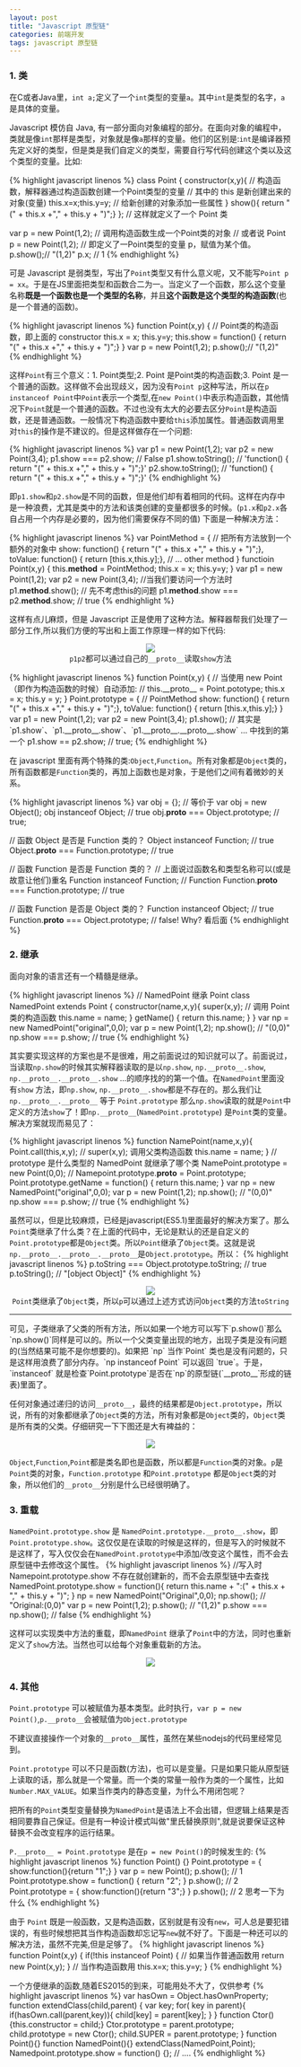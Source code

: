 ```yaml
---
layout: post
title: "Javascript 原型链"
categories: 前端开发
tags: javascript 原型链
---
```


### 1. 类

在C或者Java里，`int a;`定义了一个`int`类型的变量`a`。其中`int`是类型的名字，`a`是具体的变量。

Javascript 模仿自 Java, 有一部分面向对象编程的部分。在面向对象的编程中，类就是像`int`那样是类型，对象就是像`a`那样的变量。他们的区别是:`int`是编译器预先定义好的类型，但是类是我们自定义的类型，需要自行写代码创建这个类以及这个类型的变量。比如:

{% highlight javascript linenos %}
class Point {
    constructor(x,y){ // 构造函数，解释器通过构造函数创建一个Point类型的变量
        // 其中的 this 是新创建出来的对象(变量)
        this.x=x;this.y=y; // 给新创建的对象添加一些属性
    }
    show(){ return "(" + this.x +"," + this.y + ")";}
}; // 这样就定义了一个 Point 类

var p = new Point(1,2); // 调用构造函数生成一个Point类的对象
// 或者说 Point p = new Point(1,2);
// 即定义了一Point类型的变量 p，赋值为某个值。
p.show();// "(1,2)"
p.x; // 1
{% endhighlight %}

可是 Javascript 是弱类型，写出了`Point`类型又有什么意义呢，又不能写`Point p = xx`。于是在JS里面把类型和函数合二为一。当定义了一个函数，那么这个变量名称**既是一个函数也是一个类型的名称**，并且**这个函数是这个类型的构造函数**(也是一个普通的函数)。

{% highlight javascript linenos %}
function Point(x,y) 
{ // Point类的构造函数，即上面的 constructor
    this.x = x; this.y=y;
    this.show = function() { return "(" + this.x +"," + this.y + ")";}
}
var p = new Point(1,2);
p.show();// "(1,2)"
{% endhighlight %}

这样`Point`有三个意义：1. Point类型;2. Point 是Point类的构造函数;3. Point 是一个普通的函数。这样做不会出现歧义，因为没有`Point p`这种写法，所以在`p instanceof Point`中`Point`表示一个类型,在`new Point()`中表示构造函数，其他情况下`Point`就是一个普通的函数。不过也没有太大的必要去区分`Point`是构造函数，还是普通函数。一般情况下构造函数中要给`this`添加属性。普通函数调用里对`this`的操作是不建议的。但是这样做存在一个问题:

{% highlight javascript linenos %}
var p1 = new Point(1,2);
var p2 = new Point(3,4);
p1.show === p2.show; // False
p1.show.toString();
// 'function() { return "(" + this.x +"," + this.y + ")";}'
p2.show.toString();
// 'function() { return "(" + this.x +"," + this.y + ")";}'
{% endhighlight %}

即`p1.show`和`p2.show`是不同的函数，但是他们却有着相同的代码。这样在内存中是一种浪费，尤其是类中的方法和该类创建的变量都很多的时候。(`p1.x`和`p2.x`各自占用一个内存是必要的，因为他们需要保存不同的值) 下面是一种解决方法：

{% highlight javascript linenos %}
var PointMethod = {  // 把所有方法放到一个额外的对象中
   show: function() { return "(" + this.x +"," + this.y + ")";},
   toValue: function() { return [this.x,this.y];},
   // ... other method
}
functioin Point(x,y) {
    this.__method__ = PointMethod;
    this.x = x; this.y=y;
}
var p1 = new Point(1,2);
var p2 = new Point(3,4);
//当我们要访问一个方法时
p1.__method__.show(); // 先不考虑this的问题
p1.__method__.show === p2.__method__.show; // true
{% endhighlight %}

这样有点儿麻烦，但是 Javascript 正是使用了这种方法。解释器帮我们处理了一部分工作,所以我们方便的写出和上面工作原理一样的如下代码:

<p style="text-align:center;text-indent:0">
    <img src="{{ "/image/javascript/prototype-method.png" | prepend:site.baseurl }} "/><br />
    <code>p1</code><code>p2</code>都可以通过自己的<code>__proto__</code>读取<code>show</code>方法
</p>
{% highlight javascript linenos %}
function Point(x,y)
{   // 当使用 new Point（即作为构造函数的时候）自动添加:
    // this.__proto__ = Point.pototype;
    this.x = x; this.y = y;
}
Point.prototype = {  // PointMethod
   show: function() { return "(" + this.x +"," + this.y + ")";},
   toValue: function() { return [this.x,this.y];}
}
var p1 = new Point(1,2);
var p2 = new Point(3,4);
p1.show(); 
// 其实是 `p1.show`、`p1.__proto__.show`、`p1.__proto__.__proto__.show` ... 中找到的第一个
p1.show == p2.show; // true;
{% endhighlight %}

在 javascript 里面有两个特殊的类:`Object`,`Function`。所有对象都是`Object`类的，所有函数都是`Function`类的，再加上函数也是对象，于是他们之间有着微妙的关系。

{% highlight javascript linenos %}
var obj = {}; // 等价于 var obj = new Object();
obj instanceof Object; // true
obj.__proto__ === Object.prototype; // true;

// 函数 Object 是否是 Function 类的？
Object instanceof Function; // true
Object.__proto__ === Function.prototype; // true

// 函数 Function 是否是 Function 类的？
// 上面说过函数名和类型名称可以(或是故意让他们)重名
Function instanceof Function; // Function
Function.__proto__ === Function.prototype; // true

// 函数 Function 是否是 Object 类的？
Function instanceof Object; // true
Function.__proto__ === Object.prototype; // false! Why? 看后面
{% endhighlight %}

### 2. 继承

面向对象的语言还有一个精髓是继承。

{% highlight javascript linenos %}
// NamedPoint 继承 Point 
class NamedPoint extends Point {
    constructor(name,x,y){
        super(x,y); // 调用 Point 类的构造函数
        this.name = name;
    }
    getName() { return this.name; }
}
var np = new NamedPoint("original",0,0);
var p = new Point(1,2);
np.show(); // "(0,0)"
np.show === p.show; // true
{% endhighlight %}

其实要实现这样的方案也是不是很难，用之前面说过的知识就可以了。前面说过，当读取`np.show`的时候其实解释器读取的是以`np.show`, `np.__proto__.show`, `np.__proto__.__proto__.show` ...的顺序找的的第一个值。在`NamedPoint`里面没有`show` 方法，即`np.show`, `np.__proto__.show`都是不存在的。那么我们让`np.__proto__.__proto__` 等于 `Point.prototype` 那么`np.show`读取的就是`Point`中定义的方法`show`了！即`np.__proto__`(`NamedPoint.prototype`) 是`Point`类的变量。解决方案就现而易见了：

{% highlight javascript linenos %}
function NamePoint(name,x,y){
    Point.call(this,x,y); // super(x,y); 调用父类构造函数
    this.name = name;
}
// prototype 是什么类型的 NamedPoint 就继承了哪个类
NamePoint.prototype = new Point(0,0);
// Namepoint.prototype.__proto__ = Point.prototype;
Point.prototype.getName = function() { 
    return this.name;
}
var np = new NamedPoint("original",0,0);
var p = new Point(1,2);
np.show(); // "(0,0)"
np.show === p.show; // true
{% endhighlight %}

虽然可以，但是比较麻烦，已经是javascript(ES5.1)里面最好的解决方案了。那么`Point`类继承了什么类？在上面的代码中，无论是默认的还是自定义的`Point.prototype`都是`Object`类。所以`Point`继承了`Object`类。这就是说`np.__proto__.__proto__.__proto__`是`Object.prototype`。所以：
{% highlight javascript linenos %}
p.toString === Object.prototype.toString; // true
p.toString(); // "[object Object]"
{% endhighlight %}

<p style="text-align:center;text-indent:0">
    <img src="{{ "/image/javascript/point-prototype.png" | prepend:site.baseurl }} "/><br />
<code>Point</code>类继承了<code>Object</code>类，所以<code>p</code>可以通过上述方式访问<code>Object</code>类的方法<code>toString</code>
<hr />
</p>
可见，子类继承了父类的所有方法，所以如果一个地方可以写下`p.show()`那么`np.show()`同样是可以的。所以一个父类变量出现的地方，出现子类是没有问题的(当然结果可能不是你想要的)。如果把 `np` 当作`Point` 类也是没有问题的，只是这样用浪费了部分内存。`np instanceof Point` 可以返回 `true`。于是，`instanceof` 就是检查`Point.prototype`是否在`np`的原型链(`__proto__`形成的链表)里面了。

任何对象通过递归的访问`__proto__`，最终的结果都是`Object.prototype`，所以说，所有的对象都继承了`Object`类的方法，所有对象都是`Object`类的，`Object`类是所有类的父类。仔细研究一下下图还是大有裨益的：

<p style="text-align:center;text-indent:0">
    <img src="{{ "/image/javascript/chrome-prototype.png" | prepend:site.baseurl }} "/>
</p>

`Object`,`Function`,`Point`都是类名即也是函数，所以都是`Function`类的对象。`p`是`Point`类的对象，`Function.prototype` 和`Point.prototype`  都是`Object`类的对象，所以他们的`__proto__`分别是什么已经很明确了。

### 3. 重载

`NamedPoint.prototype.show` 是 `NamedPoint.prototype.__proto__.show`，即`Point.prototype.show`。这仅仅是在读取的时候是这样的，但是写入的时候就不是这样了，写入仅仅会在`NamedPoint.prototype`中添加/改变这个属性，而不会去原型链中去修改这个属性。
{% highlight javascript linenos %}
//写入时 Namepoint.prototype.show 不存在就创建新的，而不会去原型链中去查找
NamedPoint.prototype.show = function(){
    return this.name + ":(" + this.x + "," + this.y + ")";
}
np = new NamedPoint("Original",0,0);
np.show(); // "Original:(0,0)"
var p = new Point(1,2);
p.show(); // "(1,2)"
p.show === np.show(); // false
{% endhighlight %}

这样可以实现类中方法的重载，即`NamedPoint` 继承了`Point`中的方法，同时也重新定义了`show`方法。当然也可以给每个对象重载新的方法。   

<p style="text-align:center;text-indent:0">
    <img src="{{ "/image/javascript/namedpoint-prototype.png" | prepend:site.baseurl }} "/>
</p>

### 4. 其他

`Point.prototype` 可以被赋值为基本类型。此时执行，`var p = new Point()`,`p.__proto__`会被赋值为`Object.prototype`

不建议直接操作一个对象的`__proto__`属性，虽然在某些nodejs的代码里经常见到。

`Point.prototype` 可以不只是函数(方法)，也可以是变量。只是如果只能从原型链上读取的话，那么就是一个常量。而一个类的常量一般作为类的一个属性，比如`Number.MAX_VALUE`。如果当作类内的静态变量，为什么不用闭包呢？

把所有的`Point`类型变量替换为`NamedPoint`是语法上不会出错，但逻辑上结果是否相同要靠自己保证。但是有一种设计模式叫做"里氏替换原则",就是说要保证这种替换不会改变程序的运行结果。

`P.__proto__ = Point.prototype` 是在`p = new Point()`的时候发生的:
{% highlight javascript linenos %}
function Point() {}
Point.prototype = { show:function(){return "1";} }
var p = new Point();
p.show(); // 1
Point.prototype.show = function() { return "2"; }
p.show(); // 2
Point.prototype = { show:function(){return "3";} }
p.show(); // 2  思考一下为什么
{% endhighlight %}

由于 `Point` 既是一般函数，又是构造函数，区别就是有没有`new`，可人总是要犯错误的，有些时候想把其当作构造函数却忘记写`new`就不好了。下面是一种还可以的解决方法，虽然不完美,但是足够了。
{% highlight javascript linenos %}
function Point(x,y)
{
    if(!this instanceof Point) {
        // 如果当作普通函数用
        return new Point(x,y);
    }
    // 当作构造函数用
    this.x=x; this.y=y;
}
{% endhighlight %}

一个方便继承的函数,随着ES2015的到来，可能用处不大了，仅供参考
{% highlight javascript linenos %}
var hasOwn = Object.hasOwnProperty;
function extendClass(child,parent) {
    var key;
    for( key in parent){
        if(hasOwn.call(parent,key)){
            child[key] = parent[key];
        }
    }
    function Ctor(){this.constructor = child;}
    Ctor.prototype = parent.prototype;
    child.prototype = new Ctor();
    child.SUPER = parent.prototype;
}
function Point(){}
function NamedPoint(){}
extendClass(NamedPoint,Point);
Namedpoint.prototype.show = function() {};
// ....
{% endhighlight %}


